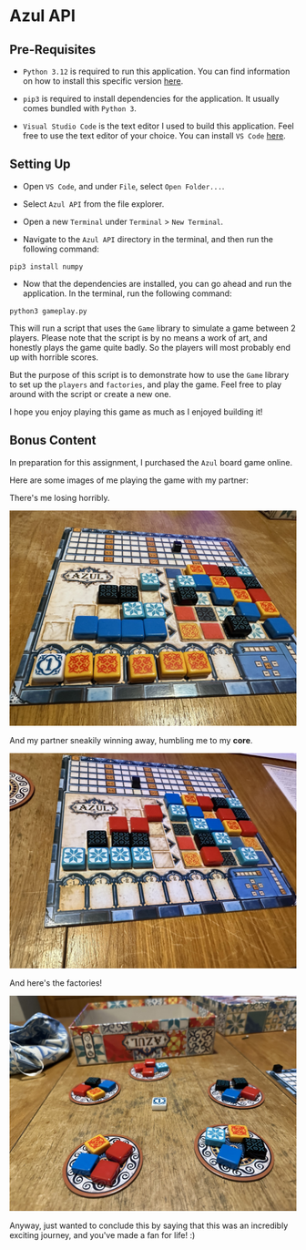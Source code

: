 # Azul API

## Pre-Requisites

- `Python 3.12` is required to run this application. You can find information on how to install this specific version [here](https://docs.python.org/3/using/windows.html).

- `pip3` is required to install dependencies for the application. It usually comes bundled with `Python 3`.

- `Visual Studio Code` is the text editor I used to build this application. Feel free to use the text editor of your choice. You can install `VS Code` [here](https://code.visualstudio.com/download).

## Setting Up

- Open `VS Code`, and under `File`, select `Open Folder...`.

- Select `Azul API` from the file explorer.

- Open a new `Terminal` under `Terminal` > `New Terminal`.

- Navigate to the `Azul API` directory in the terminal, and then run the following command:

```
pip3 install numpy
```

- Now that the dependencies are installed, you can go ahead and run the application. In the terminal, run the following command:

```
python3 gameplay.py
```

This will run a script that uses the `Game` library to simulate a game between 2 players. Please note that the script is by no means a work of art, and honestly plays the game quite badly. So the players will most probably end up with horrible scores.

But the purpose of this script is to demonstrate how to use the `Game` library to set up the `players` and `factories`, and play the game. Feel free to play around with the script or create a new one.

I hope you enjoy playing this game as much as I enjoyed building it!

## Bonus Content

In preparation for this assignment, I purchased the `Azul` board game online.

Here are some images of me playing the game with my partner:

There's me losing horribly.

![Me losing horribly](./images/board_1.jpg)

And my partner sneakily winning away, humbling me to my **core**.

![Me being destroyed](/images/board_2.jpg)

And here's the factories!

![Factories](./images/factories.jpg)

Anyway, just wanted to conclude this by saying that this was an incredibly exciting journey, and you've made a fan for life! :)
